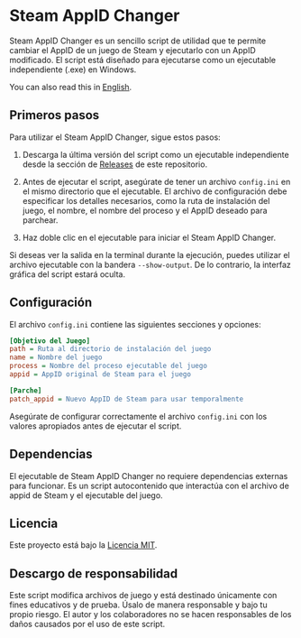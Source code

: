 # Steam AppID Changer

Steam AppID Changer es un sencillo script de utilidad que te permite cambiar el AppID de un juego de Steam y ejecutarlo con un AppID modificado. El script está diseñado para ejecutarse como un ejecutable independiente (.exe) en Windows.

You can also read this in [English](https://github.com/Kioraga/steam-appid-changer/blob/main/README.md).

## Primeros pasos

Para utilizar el Steam AppID Changer, sigue estos pasos:

1.  Descarga la última versión del script como un ejecutable independiente desde la sección de [Releases](https://github.com/Kioraga/steam-appid-changer/releases) de este repositorio.

2.  Antes de ejecutar el script, asegúrate de tener un archivo `config.ini` en el mismo directorio que el ejecutable. El archivo de configuración debe especificar los detalles necesarios, como la ruta de instalación del juego, el nombre, el nombre del proceso y el AppID deseado para parchear.

3.  Haz doble clic en el ejecutable para iniciar el Steam AppID Changer.

Si deseas ver la salida en la terminal durante la ejecución, puedes utilizar el archivo ejecutable con la bandera `--show-output`. De lo contrario, la interfaz gráfica del script estará oculta.

## Configuración

El archivo `config.ini` contiene las siguientes secciones y opciones:

```ini
[Objetivo del Juego]
path = Ruta al directorio de instalación del juego
name = Nombre del juego
process = Nombre del proceso ejecutable del juego
appid = AppID original de Steam para el juego

[Parche]
patch_appid = Nuevo AppID de Steam para usar temporalmente
```

Asegúrate de configurar correctamente el archivo `config.ini` con los valores apropiados antes de ejecutar el script.

## Dependencias

El ejecutable de Steam AppID Changer no requiere dependencias externas para funcionar. Es un script autocontenido que interactúa con el archivo de appid de Steam y el ejecutable del juego.

## Licencia

Este proyecto está bajo la [Licencia MIT](https://github.com/Kioraga/steam-appid-changer/blob/main/LICENSE).

## Descargo de responsabilidad

Este script modifica archivos de juego y está destinado únicamente con fines educativos y de prueba. Úsalo de manera responsable y bajo tu propio riesgo. El autor y los colaboradores no se hacen responsables de los daños causados por el uso de este script.
